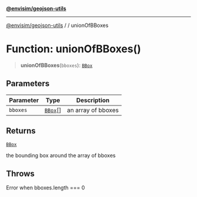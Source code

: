 [**@envisim/geojson-utils**](../../README.md)

---

[@envisim/geojson-utils]() / [](../../README.md) / unionOfBBoxes

# Function: unionOfBBoxes()

> **unionOfBBoxes**(`bboxes`): [`BBox`](../../geojson/type-aliases/BBox.md)

## Parameters

| Parameter | Type                                           | Description        |
| --------- | ---------------------------------------------- | ------------------ |
| `bboxes`  | [`BBox`](../../geojson/type-aliases/BBox.md)[] | an array of bboxes |

## Returns

[`BBox`](../../geojson/type-aliases/BBox.md)

the bounding box around the array of bboxes

## Throws

Error when bboxes.length === 0
